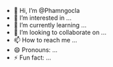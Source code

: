 - 👋 Hi, I’m @Phamngocla
- 👀 I’m interested in ...
- 🌱 I’m currently learning ...
- 💞️ I’m looking to collaborate on ...
- 📫 How to reach me ...
- 😄 Pronouns: ...
- ⚡ Fun fact: ...

<!---
Phamngocla/Phamngocla is a ✨ special ✨ repository because its `README.md` (this file) appears on your GitHub profile.
You can click the Preview link to take a look at your changes.
--->
